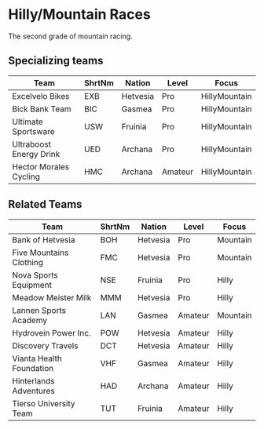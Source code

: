 # Hilly/Mountain Races

The second grade of mountain racing.

## Specializing teams

| Team | ShrtNm | Nation | Level | Focus |
|-------|-------|---------|-------|-----|
| Excelvelo Bikes | EXB | Hetvesia | Pro | HillyMountain
| Bick Bank Team | BIC | Gasmea | Pro | HillyMountain
| Ultimate Sportsware | USW | Fruinia | Pro | HillyMountain
| Ultraboost Energy Drink | UED | Archana | Pro | HillyMountain
| Hector Morales Cycling | HMC | Archana | Amateur | HillyMountain

## Related Teams

| Team | ShrtNm | Nation | Level | Focus |
|-------|-------|---------|-------|-----|
| Bank of Hetvesia | BOH | Hetvesia | Pro | Mountain
| Five Mountains Clothing | FMC | Hetvesia | Pro | Mountain
| Nova Sports Equipment | NSE | Fruinia | Pro | Hilly
| Meadow Meister Milk | MMM | Hetvesia | Pro | Hilly
| Lannen Sports Academy | LAN | Gasmea | Amateur | Mountain
| Hydrovein Power Inc. | POW | Hetvesia | Amateur | Hilly
| Discovery Travels | DCT | Hetvesia | Amateur | Hilly
| Vianta Health Foundation | VHF | Gasmea | Amateur | Hilly
| Hinterlands Adventures | HAD | Archana | Amateur | Hilly
| Tierso University Team | TUT | Fruinia | Amateur | Hilly
